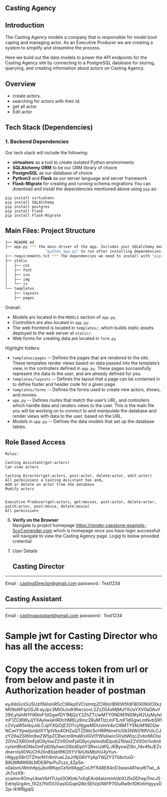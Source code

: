 Casting Agency
-----

## Introduction

The Casting Agency models a company that is responsible for model boot caping and managing actor.
As an Executive Producer  we are creating a system to simplify and streamline the process.

Here we build out the data models to power the API endpoints for the Casting Agency site by connecting to a PostgreSQL database for storing, querying, and creating information about actors on Casting Agency.

## Overview

* create actors.
* searching for actors with their id.
* get all actor
* Edit actor


## Tech Stack (Dependencies)

### 1. Backend Dependencies
Our tech stack will include the following:
 * **virtualenv** as a tool to create isolated Python environments
 * **SQLAlchemy ORM** to be our ORM library of choice
 * **PostgreSQL** as our database of choice
 * **Python3** and **Flask** as our server language and server framework
 * **Flask-Migrate** for creating and running schema migrations
You can download and install the dependencies mentioned above using `pip` as:
```
pip install virtualenv
pip install SQLAlchemy
pip install postgres
pip install Flask
pip install Flask-Migrate
```

## Main Files: Project Structure

  ```sh
  ├── README.md
  ├── app.py *** the main driver of the app. Includes your SQLAlchemy models.
                    "python app.py" to run after installing dependencies
  ├── requirements.txt *** The dependencies we need to install with "pip3 install -r requirements.txt"
  ├── static
  │   ├── css 
  │   ├── font
  │   ├── ico
  │   ├── img
  │   └── js
  └── templates
      ├── layouts
      ├── pages
  ```

Overall:
* Models are located in the `MODELS` section of `app.py`.
* Controllers are also located in `app.py`.
* The web frontend is located in `templates/`, which builds static assets deployed to the web server at `static/`.
* Web forms for creating data are located in `form.py`


Highlight folders:
* `templates/pages` --  Defines the pages that are rendered to the site. These templates render views based on data passed into the template’s view, in the controllers defined in `app.py`. These pages successfully represent the data to the user, and are already defined for you.
* `templates/layouts` --  Defines the layout that a page can be contained in to define footer and header code for a given page.
* `templates/forms` --  Defines the forms used to create new actors, shows, and movies.
* `app.py` --  Defines routes that match the user’s URL, and controllers which handle data and renders views to the user. This is the main file you will be working on to connect to and manipulate the database and render views with data to the user, based on the URL.
* Models in `app.py` --  Defines the data models that set up the database tables.



## Role Based Access
   
```
Roles:

Casting Assistant(get:actors)
Can view actors

Casting Director(get:actors, post:actor, delete:actor, edit:actor)
All permissions a Casting Assistant has and…
Add or delete an actor from the database
Modify actors


Executive Producer(get:actors, get:movies, post:actor, delete:actor, patch:actor, post:movie, delete:movie)
All permissions

```
   
6. **Verify on the Browser**<br>
Navigate to project homepage https://render-capstone-example-5cq7.onrender.com which is homepage once you have login successfull will navigate to view the Casting Agency page.
Logig to below provided cretential

7. User Details
   ##  Casting Director
------------------------------------------------------------
Email : castingDirector@gmail.com 
password : Test1234
   ##  Casting Assistant
------------------------------------------------------------
Email : castingassistant@gmail.com 
password : Test1234


# Sample jwt for Casting Director who has all the access:
# Copy the access token from url or from below and paste it in Authorization header of postman
eyJhbGciOiJSUzI1NiIsInR5cCI6IkpXVCIsImtpZCI6Im1BWW5fdF80X0NXOXkzM09sWFlpOSJ9.eyJpc3MiOiJodHRwczovL2ZzZG4xMjMuYXUuYXV0aDAuY29tLyIsInN1YiI6ImF1dGgwfDY1MjQzY2ZhZTUwMTY0NDM1NGMyN2UyMyIsImF1ZCI6WyJjYXAyIiwiaHR0cHM6Ly9mc2RuMTIzLmF1LmF1dGgwLmNvbS91c2VyaW5mbyJdLCJpYXQiOjE2OTcyNjgwMDUsImV4cCI6MTY5NzM1NDQwNCwiYXpwIjoidzlXY1ptVkx4OHZuQTZDblc5cHRRNmxhUGk5NW01MVUiLCJzY29wZSI6Im9wZW5pZCBwcm9maWxlIGVtYWlsIiwicGVybWlzc2lvbnMiOlsiZGVsZXRlOmFjdG9yIiwiZ2V0OmFjdG9ycyIsImdldDpob21lIiwiZ2V0Om1vdmllcyIsInBhdGNoOmFjdG9yIiwicG9zdDphY3RvciJdfQ.JKByxwZ0kr_fdv4fsJEZvdnernlsX0WJCHUXn8Ssb9fKO5YV1kIUtkMbihU4yYun-rWgyp56rOTZHsrNYr9nVueL2aJrNjG6VYyApTWjZY3TbbvtuiG-B8UMMW68LMDE8ParPuTczz_4Zp5e-o0aIonUWmh6pijJbxWKqoCe5n9AggCoLPfTt48E84nD3wao461wyI6TwL_AJh7vzX9-zcamnr4OmyUbwVbH11Jyd3OKbtk7xXqEArd4alzmmVdnXU5s0Dhep7mcJSEdrlqGrg4m_fX2z7hVDOViasIGGqeQWc5ElVp0WFP7IDuRw9n1DKnhHqyyxD2ja-IkWRjgqQ







